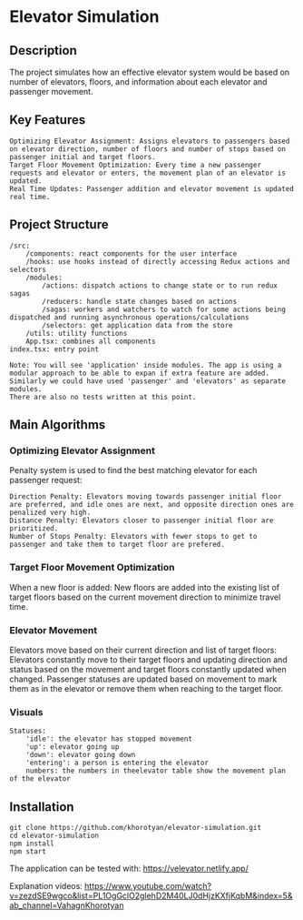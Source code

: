 # Elevator Simulation
## Description

The project simulates how an effective elevator system would be based on number of elevators, floors, and information about each elevator and passenger movement. 

## Key Features

    Optimizing Elevator Assignment: Assigns elevators to passengers based on elevator direction, number of floors and number of stops based on passenger initial and target floors.
    Target Floor Movement Optimization: Every time a new passenger requests and elevator or enters, the movement plan of an elevator is updated.
    Real Time Updates: Passenger addition and elevator movement is updated real time.

## Project Structure

    /src:
        /components: react components for the user interface
        /hooks: use hooks instead of directly accessing Redux actions and selectors
        /modules: 
            /actions: dispatch actions to change state or to run redux sagas
            /reducers: handle state changes based on actions
            /sagas: workers and watchers to watch for some actions being dispatched and running asynchronous operations/calculations
            /selectors: get application data from the store
        /utils: utility functions
        App.tsx: combines all components 
    index.tsx: entry point

    Note: You will see 'application' inside modules. The app is using a modular approach to be able to expan if extra feature are added. Similarly we could have used 'passenger' and 'elevators' as separate modules.
    There are also no tests written at this point.

## Main Algorithms
### Optimizing Elevator Assignment

Penalty system is used to find the best matching elevator for each passenger request:

    Direction Penalty: Elevators moving towards passenger initial floor are preferred, and idle ones are next, and opposite direction ones are penalized very high.
    Distance Penalty: Elevators closer to passenger initial floor are prioritized.
    Number of Stops Penalty: Elevators with fewer stops to get to passenger and take them to target floor are prefered.

### Target Floor Movement Optimization

When a new floor is added:
    New floors are added into the existing list of target floors based on the current movement direction to minimize travel time.

### Elevator Movement

Elevators move based on their current direction and list of target floors:
    Elevators constantly move to their target floors and updating direction and status based on the movement and target floors constantly updated when changed.
    Passenger statuses are updated based on movement to mark them as in the elevator or remove them when reaching to the target floor.

### Visuals

    Statuses:
        'idle': the elevator has stopped movement
        'up': elevator going up
        'down': elevator going down
        'entering': a person is entering the elevator
        numbers: the numbers in theelevator table show the movement plan of the elevator 

## Installation

    git clone https://github.com/khorotyan/elevator-simulation.git
    cd elevator-simulation
    npm install
    npm start

The application can be tested with:
https://velevator.netlify.app/

Explanation videos: https://www.youtube.com/watch?v=zezdSE9wgco&list=PL1OgGclO2glehD2M40LJ0dHjzKXfjKqbM&index=5&ab_channel=VahagnKhorotyan
